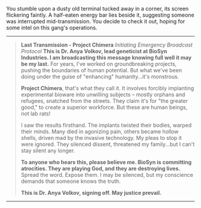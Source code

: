
You stumble upon a dusty old terminal tucked away in a corner, its screen flickering faintly.  A half-eaten energy bar lies beside it, suggesting someone was interrupted mid-transmission. You decide to check it out, hoping for some intel on this gang's operations.

---

> **Last Transmission - Project Chimera** 
> *Initiating Emergency Broadcast Protocol* 
> **This is Dr. Anya Volkov, lead geneticist at BioSyn Industries. I am broadcasting this message knowing full well it may be my last.** For years, I've worked on groundbreaking projects, pushing the boundaries of human potential. But what we've been doing under the guise of "enhancing" humanity...it's monstrous. 
>  
> **Project Chimera**, that's what they call it. It involves forcibly implanting experimental bioware into unwilling subjects – mostly orphans and refugees, snatched from the streets. They claim it's for "the greater good," to create a superior workforce. But these are human beings, not lab rats! 
>  
> I saw the results firsthand. The implants twisted their bodies, warped their minds. Many died in agonizing pain, others became hollow shells, driven mad by the invasive technology. My pleas to stop it were ignored. They silenced dissent, threatened my family...but I can't stay silent any longer.
>  
> **To anyone who hears this, please believe me. BioSyn is committing atrocities. They are playing God, and they are destroying lives.** Spread the word. Expose them. I may be silenced, but my conscience demands that someone knows the truth. 
>  
> **This is Dr. Anya Volkov, signing off. May justice prevail.**

---



